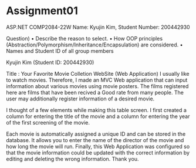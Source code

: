 # Assignment01

ASP.NET COMP2084-22W
Name: Kyujin Kim, Student Number: 200442930

Question)
• Describe the reason to select.
• How OOP principles (Abstraction/Polymorphism/Inheritance/Encapsulation) are considered.
• Names and Student ID of all group members

Kyujin Kim (Student ID: 200442930)

Title : Your Favorite Movie Colletion WebSite (Web Application)
I usually like to watch movies.
Therefore, I made an MVC Web application that can input information about various movies using movie posters.
The films registered here are films that have been recived a Good rate from many people.
The user may additionally register information of a desired movie.

I thought of a few elements while making this table screen.
I first created a column for entering the title of the movie and 
a column for entering the year of the first screening of the movie.

Each movie is automatically assigned a unique ID and can be stored in the database.
It allows you to enter the name of the director of the movie and how long the movie will run.
Finally, this Web Application was configured so that the movie information could be updated with 
the correct information by editing and deleting the wrong information.
Thank you.
